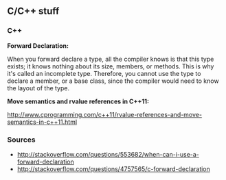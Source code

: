 ## C/C++ stuff

### C++
**Forward Declaration:**

When you forward declare a type, all the compiler knows is that this type exists; it knows nothing about its size, members, or methods. This is why it's called an incomplete type. Therefore, you cannot use the type to declare a member, or a base class, since the compiler would need to know the layout of the type.

**Move semantics and rvalue references in C++11:**

http://www.cprogramming.com/c++11/rvalue-references-and-move-semantics-in-c++11.html










### Sources
- http://stackoverflow.com/questions/553682/when-can-i-use-a-forward-declaration
- http://stackoverflow.com/questions/4757565/c-forward-declaration
